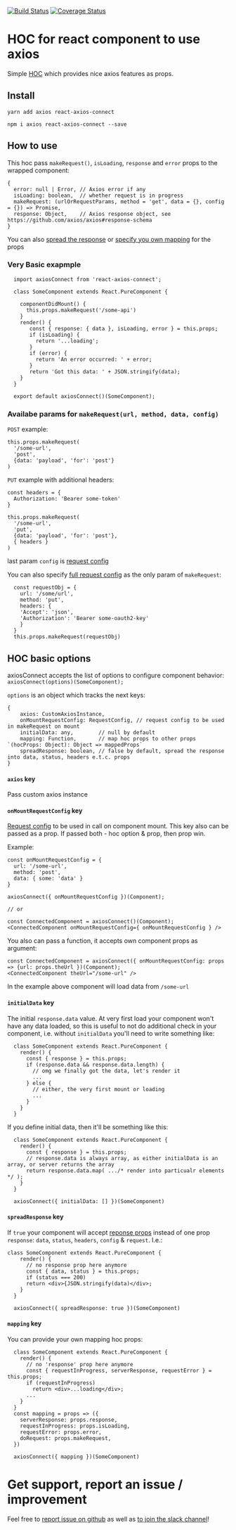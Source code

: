 [![Build Status](https://travis-ci.com/achepukov/react-axios-connect.svg?branch=master)](https://travis-ci.com/achepukov/react-axios-connect)
[![Coverage Status](https://coveralls.io/repos/github/achepukov/react-axios-connect/badge.svg?branch=master)](https://coveralls.io/github/achepukov/react-axios-connect?branch=master)

# HOC for react component to use axios

Simple [HOC](https://reactjs.org/docs/higher-order-components.html) which provides nice axios features as props.

## Install

`yarn add axios react-axios-connect`

`npm i axios react-axios-connect --save`

## How to use

This hoc pass `makeRequest()`, `isLoading`, `response` and `error` props to the wrapped component:

```
{
  error: null | Error, // Axios error if any
  isLoading: boolean,  // whether request is in progress
  makeRequest: (urlOrRequestParams, method = 'get', data = {}, config = {}) => Promise,
  response: Object,    // Axios response object, see https://github.com/axios/axios#response-schema
}
```
You can also [spread the response](#spreadresponse-key) or [specify you own mapping](#mapping-key) for the props

### Very Basic exapmple

```
  import axiosConnect from 'react-axios-connect';

  class SomeComponent extends React.PureComponent {

    componentDidMount() {
      this.props.makeRequest('/some-api')
    }
    render() {
       const { response: { data }, isLoading, error } = this.props;
       if (isLoading) {
         return '...loading';
       }
       if (error) {
         return 'An error occurred: ' + error;
       }
       return 'Got this data: ' + JSON.stringify(data);
    }
  }

  export default axiosConnect()(SomeComponent);
``` 
### Availabe params for `makeRequest(url, method, data, config)`

`POST` example: 
```
this.props.makeRequest(
  '/some-url',
  'post',
  {data: 'payload', 'for': 'post'}
)
```
`PUT` example with additional headers:
```
const headers = {
  Authorization: 'Bearer some-token'
}

this.props.makeRequest(
  '/some-url',
  'put',
  {data: 'payload', 'for': 'post'},
  { headers }
)
```

last param `config` is [request config](https://github.com/axios/axios#request-config)

You can also specify [full request config](https://github.com/axios/axios#request-config) as the only param of `makeRequest`: 

```
  const requestObj = {
    url: '/some/url',
    method: 'put',
    headers: {
    'Accept': 'json',
    'Authorization': 'Bearer some-oauth2-key'
    }
  }
  this.props.makeRequest(requestObj)
```

## HOC basic options

axiosConnect accepts the list of options to configure component behavior: `axiosConnect(options)(SomeComponent);`

`options` is an object which tracks the next keys:

```
{
    axios: CustomAxiosInstance,
    onMountRequestConfig: RequestConfig, // request config to be used in makeRequest on mount
    initialData: any,        // null by default
    mapping: Function,       // map hoc props to other props `(hocProps: Object): Object => mappedProps`
    spreadResponse: boolean, // false by default, spread the response into data, status, headers e.t.c. props
}
```
#### `axios` key

Pass custom axios instance

#### `onMountRequestConfig` key
[Request config](https://github.com/axios/axios#request-config) to be used in call on component mount. This key also can be passed as a prop. If passed both - hoc option & prop, then prop win.

Example: 

```
const onMountRequestConfig = {
  url: '/some-url',
  method: 'post',
  data: { some: 'data' }
}

axiosConnect({ onMountRequestConfig })(Component);

// or

const ConnectedComponent = axiosConnect()(Component);
<ConnectedComponent onMountRequestConfig={ onMountRequestConfig } />
```

You also can pass a function, it accepts own component props as argument:

```
const ConnectedComponent = axiosConnect({ onMountRequestConfig: props => {url: props.theUrl })(Component);
<ConnectedComponent theUrl="/some-url" />
```
In the example above component will load data from `/some-url`
#### `initialData` key

The initial `response.data` value. At very first load your component won't have any data loaded, so this is useful to not do additional check in your component, i.e. without `initialData` you'll need to write something like:

```
  class SomeComponent extends React.PureComponent {
    render() {
      const { response } = this.props;
      if (response.data && response.data.length) {
        // omg we finally got the data, let's render it
        ...
      } else {
        // either, the very first mount or loading
        ...
      }
    }
  }
```

If you define initial data, then it'll be something like this:

```
  class SomeComponent extends React.PureComponent {
    render() {
      const { response } = this.props;
      // response.data is always array, as either initialData is an array, or server returns the array
      return response.data.map( .../* render into particualr elements */ );
    }
  }

  axiosConnect({ initialData: [] })(SomeComponent)
```

#### `spreadResponse` key

If `true` your component will accept [reponse props](https://github.com/axios/axios#response-schema) instead of one prop `response`:
`data`, `status`, `headers`, `config` & `request`.  I.e.:

```
class SomeComponent extends React.PureComponent {
    render() {
      // no response prop here anymore
      const { data, status } = this.props;
      if (status === 200)
      return <div>{JSON.stringify(data)</div>;
    }
  }

  axiosConnect({ spreadResponse: true })(SomeComponent)
```

#### `mapping` key

You can provide your own mapping hoc props:

```
  class SomeComponent extends React.PureComponent {
    render() {
      // no 'response' prop here anymore
      const { requestInProgress, serverResponse, requestError } = this.props;
      if (requestInProgress)
        return <div>...loading</div>;
      ...
    }
  }
  const mapping = props => ({
    serverResponse: props.response,
    requestInProgress: props.isLoading,
    requestError: props.error,
    doRequest: props.makeRequest,
  })

  axiosConnect({ mapping })(SomeComponent)
```

# Get support, report an issue / improvement

Feel free to [report issue on github](https://github.com/achepukov/react-axios-connect/issues) as well as [to join the slack channel](https://join.slack.com/t/react-axios-connect/shared_invite/enQtNTE1NDU1OTQwNzI2LTJmMzZiMTIwYjhhNGEwYWFmYzQ1MjhmNDgwNWY2OWM0NWJiNDNjNTlmZTQwNDM3ODJkMWJhNDcxMWVmY2ExMmM)!
